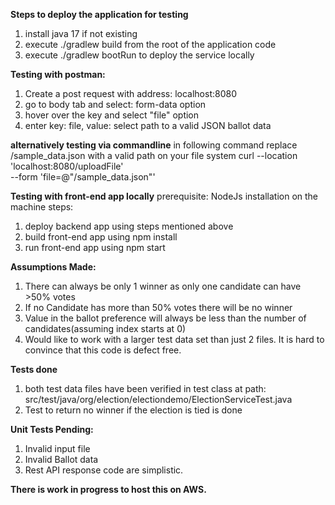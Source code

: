 **Steps to deploy the application for testing**
1. install java 17 if not existing
2. execute ./gradlew build from the root of the application code
3. execute ./gradlew bootRun to deploy the service locally

**Testing with postman:**
1. Create a post request with address: localhost:8080
2. go to body tab and select: form-data option
3. hover over the key and select "file" option
4. enter key: file, value: select path to a valid JSON ballot data

**alternatively testing via commandline**
in following command replace /sample_data.json with a valid path on your file system
curl --location 'localhost:8080/uploadFile' \
--form 'file=@"/sample_data.json"'

**Testing with front-end app locally**
prerequisite: NodeJs installation on the machine
steps:
1. deploy backend app using steps mentioned above
2. build front-end app using npm install
3. run front-end app using npm start

**Assumptions Made:**
1. There can always be only 1 winner as only one candidate can have >50% votes
2. If no Candidate has more than 50% votes there will be no winner
3. Value in the ballot preference will always be less than the number of candidates(assuming index starts at 0)
4. Would like to work with a larger test data set than just 2 files. It is hard to convince that this code is defect free.

**Tests done**
1. both test data files have been verified in test class at path: src/test/java/org/election/electiondemo/ElectionServiceTest.java
2. Test to return no winner if the election is tied is done

**Unit Tests Pending:**
1. Invalid input file
2. Invalid Ballot data
3. Rest API response code are simplistic.

**There is work in progress to host this on AWS.**